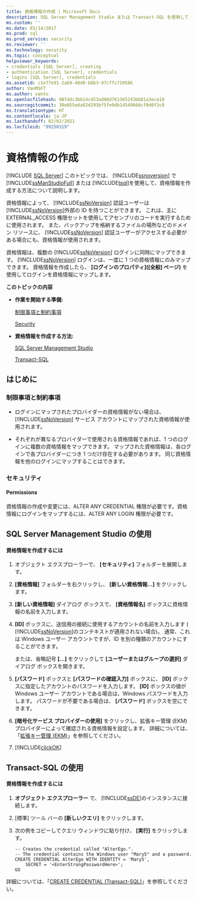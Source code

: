 ```yaml
---
title: 資格情報の作成 | Microsoft Docs
description: SQL Server Management Studio または Transact-SQL を使用して SQL Server で資格情報を作成する方法について説明します。 制限事項と制約事項内での作業方法について説明します。
ms.custom: ''
ms.date: 03/14/2017
ms.prod: sql
ms.prod_service: security
ms.reviewer: ''
ms.technology: security
ms.topic: conceptual
helpviewer_keywords:
- credentials [SQL Server], creating
- authentication [SQL Server], credentials
- logins [SQL Server], credentials
ms.assetid: c1e77e91-2a69-40d9-b8b3-97cffc710586
author: VanMSFT
ms.author: vanto
ms.openlocfilehash: 98fddc3b614cd53ad88d761365243bb81a3eca10
ms.sourcegitcommit: 38e055eda82d293bf5fe9db14549666cf0d0f3c0
ms.translationtype: HT
ms.contentlocale: ja-JP
ms.lasthandoff: 02/02/2021
ms.locfileid: "99250319"
---
```

# <a name="create-a-credential"></a>資格情報の作成
[!INCLUDE [SQL Server](../../../includes/applies-to-version/sqlserver.md)]
  このトピックでは、 [!INCLUDE[ssnoversion](../../../includes/ssnoversion-md.md)] で [!INCLUDE[ssManStudioFull](../../../includes/ssmanstudiofull-md.md)] または [!INCLUDE[tsql](../../../includes/tsql-md.md)]を使用して、資格情報を作成する方法について説明します。  
  
 資格情報によって、 [!INCLUDE[ssNoVersion](../../../includes/ssnoversion-md.md)] 認証ユーザーは [!INCLUDE[ssNoVersion](../../../includes/ssnoversion-md.md)]外部の ID を持つことができます。 これは、主に EXTERNAL_ACCESS 権限セットを使用してアセンブリのコードを実行するために使用されます。 また、バックアップを格納するファイルの場所などのドメイン リソースに、 [!INCLUDE[ssNoVersion](../../../includes/ssnoversion-md.md)] 認証ユーザーがアクセスする必要がある場合にも、資格情報が使用されます。  
  
 資格情報は、複数の [!INCLUDE[ssNoVersion](../../../includes/ssnoversion-md.md)] ログインに同時にマップできます。 [!INCLUDE[ssNoVersion](../../../includes/ssnoversion-md.md)] ログインは、一度に 1 つの資格情報にのみマップできます。 資格情報を作成したら、 **[ログインのプロパティ]\([全般] ページ)** を使用してログインを資格情報にマップします。  
  
 **このトピックの内容**  
  
-   **作業を開始する準備:**  
  
     [制限事項と制約事項](#Restrictions)  
  
     [Security](#Security)  
  
-   **資格情報を作成する方法:**  
  
     [SQL Server Management Studio](#SSMSProcedure)  
  
     [Transact-SQL](#TsqlProcedure)  
  
##  <a name="before-you-begin"></a><a name="BeforeYouBegin"></a> はじめに  
  
###  <a name="limitations-and-restrictions"></a><a name="Restrictions"></a> 制限事項と制約事項  
  
-   ログインにマップされたプロバイダーの資格情報がない場合は、 [!INCLUDE[ssNoVersion](../../../includes/ssnoversion-md.md)] サービス アカウントにマップされた資格情報が使用されます。  
  
-   それぞれが異なるプロバイダーで使用される資格情報であれば、1 つのログインに複数の資格情報をマップできます。 マップされた資格情報は、各ログインで各プロバイダーにつき 1 つだけ存在する必要があります。 同じ資格情報を他のログインにマップすることはできます。  
  
###  <a name="security"></a><a name="Security"></a> セキュリティ  
  
####  <a name="permissions"></a><a name="Permissions"></a> Permissions  
 資格情報の作成や変更には、ALTER ANY CREDENTIAL 権限が必要です。資格情報にログインをマップするには、ALTER ANY LOGIN 権限が必要です。  
  
##  <a name="using-sql-server-management-studio"></a><a name="SSMSProcedure"></a> SQL Server Management Studio の使用  
  
#### <a name="to-create-a-credential"></a>資格情報を作成するには  
  
1.  オブジェクト エクスプローラーで、 **[セキュリティ]** フォルダーを展開します。  
  
2.  **[資格情報]** フォルダーを右クリックし、 **[新しい資格情報...]** をクリックします。  
  
3.  **[新しい資格情報]** ダイアログ ボックスで、 **[資格情報名]** ボックスに資格情報の名前を入力します。  
  
4.  **[ID]** ボックスに、送信用の接続に使用するアカウントの名前を入力します ( [!INCLUDE[ssNoVersion](../../../includes/ssnoversion-md.md)]のコンテキストが適用されない場合)。 通常、これは Windows ユーザー アカウントですが、ID を別の種類のアカウントにすることができます。  
  
     または、省略記号 **[...]** をクリックして **[ユーザーまたはグループの選択]** ダイアログ ボックスを開きます。  
  
5.  **[パスワード]** ボックスと **[パスワードの確認入力]** ボックスに、 **[ID]** ボックスに指定したアカウントのパスワードを入力します。 **[ID]** ボックスの値が Windows ユーザー アカウントである場合は、Windows パスワードを入力します。 パスワードが不要である場合は、 **[パスワード]** ボックスを空にできます。  
  
6.  **[暗号化サービス プロバイダーの使用]** をクリックし、拡張キー管理 (EKM) プロバイダーによって確認される資格情報を設定します。 詳細については、「[拡張キー管理 &#40;EKM&#41;](../../../relational-databases/security/encryption/extensible-key-management-ekm.md)」を参照してください。  
  
7.  [!INCLUDE[clickOK](../../../includes/clickok-md.md)]  
  
##  <a name="using-transact-sql"></a><a name="TsqlProcedure"></a> Transact-SQL の使用  
  
#### <a name="to-create-a-credential"></a>資格情報を作成するには  
  
1.  **オブジェクト エクスプローラー** で、 [!INCLUDE[ssDE](../../../includes/ssde-md.md)]のインスタンスに接続します。  
  
2.  [標準] ツール バーの **[新しいクエリ]** をクリックします。  
  
3.  次の例をコピーしてクエリ ウィンドウに貼り付け、 **[実行]** をクリックします。  
  
    ```  
    -- Creates the credential called "AlterEgo.".   
    -- The credential contains the Windows user "Mary5" and a password.  
    CREATE CREDENTIAL AlterEgo WITH IDENTITY = 'Mary5',   
        SECRET = '<EnterStrongPasswordHere>';  
    GO  
    ```  
  
 詳細については、「[CREATE CREDENTIAL &#40;Transact-SQL&#41;](../../../t-sql/statements/create-credential-transact-sql.md)」を参照してください。  
  
  
